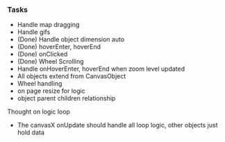 ### Tasks

- Handle map dragging
- Handle gifs
- (Done) Handle object dimension auto
- (Done) hoverEnter, hoverEnd
- (Done) onClicked
- (Done) Wheel Scrolling
- Handle onHoverEnter, hoverEnd when zoom level updated
- All objects extend from CanvasObject
- Wheel handling
- on page resize for logic
- object parent children relationship

Thought on logic loop

- The canvasX onUpdate should handle all loop logic, other objects just hold data

